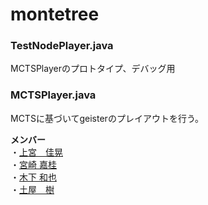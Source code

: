 # montetree

### TestNodePlayer.java
MCTSPlayerのプロトタイプ、デバッグ用

### MCTSPlayer.java
MCTSに基づいてgeisterのプレイアウトを行う。


__メンバー__  
・[上宮　佳晃](https://github.com/u-emiya)  
・[宮崎 嘉桂](https://github.com/devTKM)  
・[木下 和也](https://github.com/KazuyaKinoshita)  
・[土屋　樹](https://github.com/TatsukiTsuchiya)

